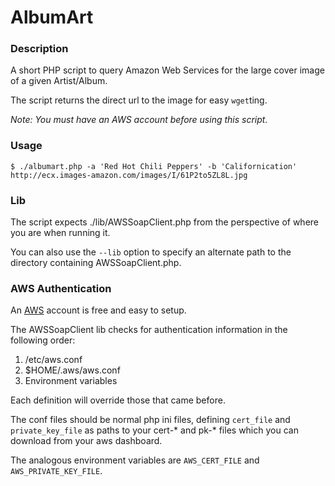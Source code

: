 # AlbumArt

### Description

A short PHP script to query Amazon Web Services for the large cover 
image of a given Artist/Album.

The script returns the direct url to the image for easy `wget`ting.

*Note: You must have an AWS account before using this script.*

### Usage

    $ ./albumart.php -a 'Red Hot Chili Peppers' -b 'Californication'
    http://ecx.images-amazon.com/images/I/61P2to5ZL8L.jpg

### Lib

The script expects ./lib/AWSSoapClient.php from the perspective of where 
you are when running it. 

You can also use the `--lib` option to specify an alternate path to the 
directory containing AWSSoapClient.php.

### AWS Authentication

An [AWS][aws] account is free and easy to setup.

The AWSSoapClient lib checks for authentication information in the 
following order:

1. /etc/aws.conf
2. $HOME/.aws/aws.conf
3. Environment variables

Each definition will override those that came before.

The conf files should be normal php ini files, defining `cert_file` and 
`private_key_file` as paths to your cert-\* and pk-\* files which you 
can download from your aws dashboard.

The analogous environment variables are `AWS_CERT_FILE` and 
`AWS_PRIVATE_KEY_FILE`.

[aws]: http://aws.amazon.com "aws at amazon"
